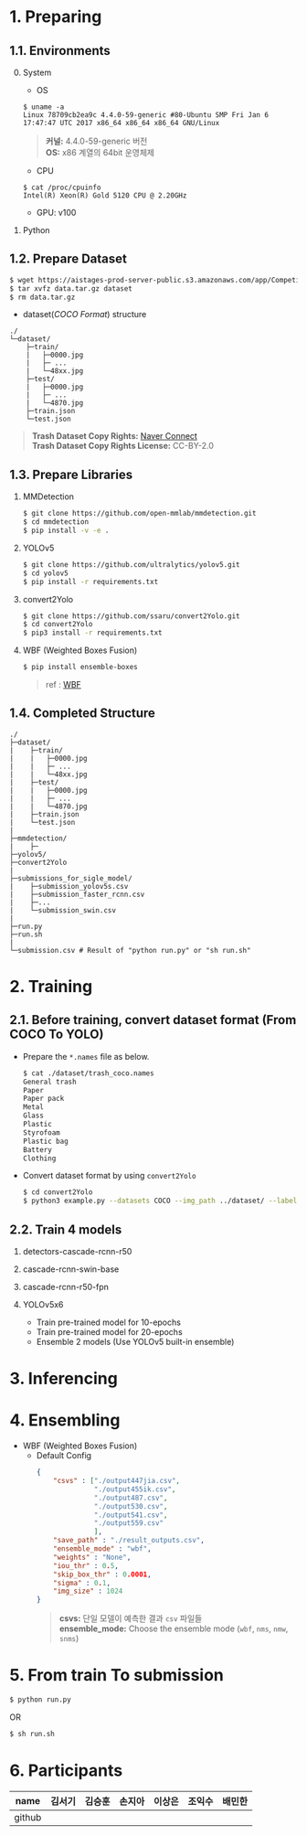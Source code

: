 # 1. Preparing

## 1.1. Environments
0. System
	* OS
	```plain text
	$ uname -a
	Linux 78709cb2ea9c 4.4.0-59-generic #80-Ubuntu SMP Fri Jan 6 17:47:47 UTC 2017 x86_64 x86_64 x86_64 GNU/Linux
	```
	> **커널:** 4.4.0-59-generic 버전  
	> **OS:** x86 계열의 64bit 운영체제
	
	* CPU
	```plain text
	$ cat /proc/cpuinfo 
	Intel(R) Xeon(R) Gold 5120 CPU @ 2.20GHz
	```
	* GPU: v100
1. Python

## 1.2. Prepare Dataset
```bash
$ wget https://aistages-prod-server-public.s3.amazonaws.com/app/Competitions/000076/data/data.tar.gz
$ tar xvfz data.tar.gz dataset
$ rm data.tar.gz
```
* dataset(*COCO Format*) structure
```plain text
./
└─dataset/
    ├─train/
    |   ├─0000.jpg
    |   ├─ ...
    |   └─48xx.jpg
    ├─test/
    |   ├─0000.jpg
    |   ├─ ...
    |   └─4870.jpg
    ├─train.json
    └─test.json
```
> **Trash Dataset Copy Rights:** [Naver Connect](https://connect.or.kr)  
> **Trash Dataset Copy Rights License:** CC-BY-2.0

## 1.3. Prepare Libraries
1. MMDetection
	```bash
	$ git clone https://github.com/open-mmlab/mmdetection.git
	$ cd mmdetection
	$ pip install -v -e . 
	```
2. YOLOv5
	```bash
	$ git clone https://github.com/ultralytics/yolov5.git
	$ cd yolov5
	$ pip install -r requirements.txt
	```

3. convert2Yolo
	```bash
	$ git clone https://github.com/ssaru/convert2Yolo.git
	$ cd convert2Yolo
	$ pip3 install -r requirements.txt
	```

4. WBF (Weighted Boxes Fusion)
	```bash
	$ pip install ensemble-boxes
	```
	> ref : [WBF](https://github.com/ZFTurbo/Weighted-Boxes-Fusion)

## 1.4. Completed Structure
```plain text
./
├─dataset/
|    ├─train/
|    |   ├─0000.jpg
|    |   ├─ ...
|    |   └─48xx.jpg
|    ├─test/
|    |   ├─0000.jpg
|    |   ├─ ...
|    |   └─4870.jpg
|    ├─train.json
|    └─test.json
|
├─mmdetection/
|    ├─
├─yolov5/
├─convert2Yolo
|
├─submissions_for_sigle_model/
|    ├─submission_yolov5s.csv
|    ├─submission_faster_rcnn.csv
|    ├─...
|    └─submission_swin.csv
|
├─run.py 
├─run.sh
|
└─submission.csv # Result of "python run.py" or "sh run.sh"
```

# 2. Training

## 2.1. Before training, convert dataset format (**From COCO To YOLO**)
* Prepare the `*.names` file as below.
	```bash
	$ cat ./dataset/trash_coco.names
	General trash
	Paper
	Paper pack
	Metal
	Glass
	Plastic
	Styrofoam
	Plastic bag
	Battery
	Clothing
	```

* Convert dataset format by using `convert2Yolo`
	```bash
	$ cd convert2Yolo
	$ python3 example.py --datasets COCO --img_path ../dataset/ --label ../dataset/train.json --convert_output_path ../dataset/ --img_type ".jpg" --manifest_path ../dataset --cls_list_file ../dataset/trash_coco.names
	```

## 2.2. Train 4 models
1. detectors-cascade-rcnn-r50

2. cascade-rcnn-swin-base

3. cascade-rcnn-r50-fpn

4. YOLOv5x6
	* Train pre-trained model for 10-epochs
	* Train pre-trained model for 20-epochs
	* Ensemble 2 models (Use YOLOv5 built-in ensemble)

# 3. Inferencing

# 4. Ensembling
* WBF (Weighted Boxes Fusion)
	* Default Config
		```json
		{
    		"csvs" : ["./output447jia.csv", 
    		          "./output455ik.csv",
    		          "./output487.csv",
    		          "./output530.csv",
    		          "./output541.csv",
    		          "./output559.csv"
    		          ],
    		"save_path" : "./result_outputs.csv",
    		"ensemble_mode" : "wbf",
    		"weights" : "None",
    		"iou_thr" : 0.5,
    		"skip_box_thr" : 0.0001,
    		"sigma" : 0.1,
    		"img_size" : 1024
		}
		```
		> **csvs:** 단일 모델이 예측한 결과 `csv` 파일들  
		> **ensemble_mode:** Choose the ensemble mode (`wbf`, `nms`, `nmw`, `snms`)  

# 5. From train To submission
```bash
$ python run.py
```
OR
```bash
$ sh run.sh
```

# 6. Participants
|name|김서기|김승훈|손지아|이상은|조익수|배민한|
|:--:|:---:|:---:|:---:|:---:|:---:|:---:|
|github| | | | | | |

